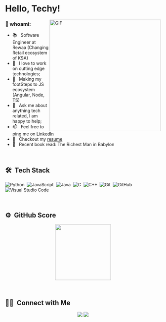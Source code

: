# Hello, Techy!

<img align="right" alt="GIF" src="https://raw.githubusercontent.com/abhisheknaiidu/abhisheknaiidu/master/code.gif" width="360px"/>
  
### 🧐 whoami:

- 📚 &nbsp; Software Engineer at Rewaa (Changing Retail ecosystem of KSA)
- 🤝 &nbsp; I love to work on cutting edge technologies;
- 🌱 &nbsp; Making my footSteps to JS ecosystem (Angular, Node, TS)
- 💬 &nbsp; Ask me about anything tech related, I am happy to help;
- 📫 &nbsp; Feel free to ping me on [LinkedIn](https://www.linkedin.com/in/hafiz-abdulmanan-7583b21aa/)
- 📝 &nbsp; Checkout my [resume](https://github.com/hamsof/Resume)
- 📝 &nbsp; Recent book read: The Richest Man in Babylon

<br>

## 🛠 &nbsp;Tech Stack
![Python](https://img.shields.io/badge/-Python-05122A?style=flat&logo=python)&nbsp;
![JavaScript](https://img.shields.io/badge/-JavaScript-05122A?style=flat&logo=JavaScript)&nbsp;
![Java](https://img.shields.io/badge/-Java-05122A?style=flat&logo=java)&nbsp;
![C](https://img.shields.io/badge/-C-05122A?style=flat&logo=C&logoColor=A8B9CC)&nbsp;
![C++](https://img.shields.io/badge/-C++-05122A?style=flat&logo=C%2B%2B&logoColor=00599C)&nbsp;
![Git](https://img.shields.io/badge/-Git-05122A?style=flat&logo=git)&nbsp;
![GitHub](https://img.shields.io/badge/-GitHub-05122A?style=flat&logo=github)&nbsp;
![Visual Studio Code](https://img.shields.io/badge/-Visual%20Studio%20Code-05122A?style=flat&logo=visual-studio-code&logoColor=007ACC)&nbsp;

<br/>

## ⚙️ &nbsp;GitHub Score

<p align="center">
<a href="https://github.com/hamsof">
  <img height="180em" src="https://github-readme-stats-eight-theta.vercel.app/api/top-langs/?username=hamsof&layout=compact&langs_count=15&theme=algolia"/>
</a>
</p>

<br/>




  

<!-- links to social media icons -->

<!-- icons with padding -->

[1.1]: http://i.imgur.com/tXSoThF.png (twitter icon with padding)
[2.1]: http://i.imgur.com/0o48UoR.png (github icon with padding)

<!-- icons without padding -->

[1.2]: http://i.imgur.com/wWzX9uB.png (twitter icon without padding)
[2.2]: http://i.imgur.com/9I6NRUm.png (github icon without padding)
[3.2]: https://raw.githubusercontent.com/alirazamumtaz/alirazamumtaz/master/linkedin-3-16.png (LinkedIn icon without padding)


<!-- links to your social media accounts -->
[3]: https://www.linkedin.com/in/hafiz-abdulmanan-7583b21aa/

## 🤝🏻 &nbsp;Connect with Me
<p align="center">
<a href="https://www.linkedin.com/in/hafiz-abdulmanan-7583b21aa/"><img src="https://img.shields.io/badge/-Hafiz%20Abdulmanan-0077B5?style=flat&logo=Linkedin&logoColor=white"/></a>
<a href="mailto:hafizabdulman@gmail.com"><img src="https://img.shields.io/badge/-hafizabdulman@gmail.com-D14836?style=flat&logo=Gmail&logoColor=white"/></a>
</p>
